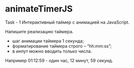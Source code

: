 # animateTimerJS

Task - 1 
Интерактивный таймер с анимацией на JavaScript. 

Напишите реализацию таймера.

- шаг анимации таймера 1 секунда;
- форматирование таймера строго – “hh:mm:ss”;
- в инпут можно вводить только числа.

Например 01:12:59 - один час, 12 минут, 59 секунд.
